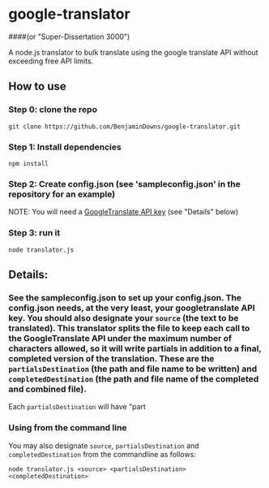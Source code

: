 # google-translator 
####(or "Super-Dissertation 3000")

A node.js translator to bulk translate using the google translate API without exceeding free API limits.

## How to use

### Step 0: clone the repo
`git clone https://github.com/BenjaminDowns/google-translator.git`

### Step 1: Install dependencies
`npm install`

### Step 2: Create config.json (see 'sampleconfig.json' in the repository for an example)
NOTE: You will need a [GoogleTranslate API key](https://cloud.google.com/translate/docs/)
(see "Details" below)

### Step 3: run it
`node translator.js`

## Details:

### See the sampleconfig.json to set up your config.json. The config.json needs, at the very least, your googletranslate API key. You should also designate your `source` (the text to be translated). This translator splits the file to keep each call to the GoogleTranslate API under the maximum number of characters allowed, so it will write partials in addition to a final, completed version of the translation. These are the `partialsDestination` (the path and file name to be written) and `completedDestination` (the path and file name of the completed and combined file).

Each `partialsDestination` will have "part

### Using from the command line 

You may also designate `source`, `partialsDestination` and `completedDestination` from the commandline as follows:

`node translator.js <source> <partialsDestination> <completedDestination>`